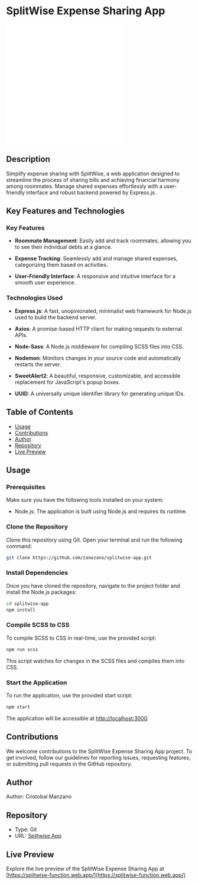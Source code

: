 # SplitWise Expense Sharing App

![SplitWise Brand](./public/assets/img/brand.svg)

## Description

Simplify expense sharing with SplitWise, a web application designed to streamline the process of sharing bills and achieving financial harmony among roommates. Manage shared expenses effortlessly with a user-friendly interface and robust backend powered by Express.js.

## Key Features and Technologies

### Key Features

- **Roommate Management**: Easily add and track roommates, allowing you to see their individual debts at a glance.

- **Expense Tracking**: Seamlessly add and manage shared expenses, categorizing them based on activities.

- **User-Friendly Interface**: A responsive and intuitive interface for a smooth user experience.

### Technologies Used

- **Express.js**: A fast, unopinionated, minimalist web framework for Node.js used to build the backend server.

- **Axios**: A promise-based HTTP client for making requests to external APIs.

- **Node-Sass**: A Node.js middleware for compiling SCSS files into CSS.

- **Nodemon**: Monitors changes in your source code and automatically restarts the server.

- **SweetAlert2**: A beautiful, responsive, customizable, and accessible replacement for JavaScript's popup boxes.

- **UUID**: A universally unique identifier library for generating unique IDs.

## Table of Contents

- [Usage](#usage)
- [Contributions](#contributions)
- [Author](#author)
- [Repository](#repository)
- [Live Preview](#live-preview)

## Usage

### Prerequisites

Make sure you have the following tools installed on your system:

- Node.js: The application is built using Node.js and requires its runtime.

### Clone the Repository

Clone this repository using Git. Open your terminal and run the following command:

```bash
git clone https://github.com/zanozano/splitwise-app.git
```

### Install Dependencies

Once you have cloned the repository, navigate to the project folder and install the Node.js packages:

```bash
cd splitwise-app
npm install
```

### Compile SCSS to CSS

To compile SCSS to CSS in real-time, use the provided script:

```bash
npm run scss
```

This script watches for changes in the SCSS files and compiles them into CSS.

### Start the Application

To run the application, use the provided start script:

```bash
npm start
```

The application will be accessible at [http://localhost:3000](http://localhost:3000).

## Contributions

We welcome contributions to the SplitWise Expense Sharing App project. To get involved, follow our guidelines for reporting issues, requesting features, or submitting pull requests in the GitHub repository.

## Author

Author: Cristobal Manzano

## Repository

- Type: Git
- URL: [Splitwise App](https://github.com/zanozano/splitwise-app.git)

## Live Preview

Explore the live preview of the SplitWise Expense Sharing App at [https://splitwise-function.web.app/](https://splitwise-function.web.app/)
